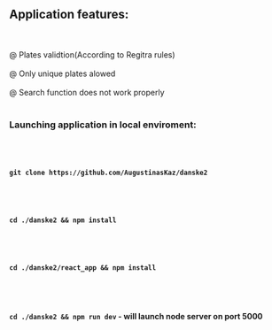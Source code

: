 ## Application features:
<br /><br />
@ Plates validtion(According to Regitra rules)
<br /><br />
@ Only unique plates alowed
<br /><br />
@ Search function does not work properly
<br /><br />


### Launching application in local enviroment:
<br /><br />

#### `git clone https://github.com/AugustinasKaz/danske2`
<br /><br />

#### `cd ./danske2 && npm install`
<br /><br />

#### `cd ./danske2/react_app && npm install`
<br /><br />

#### `cd ./danske2 && npm run dev` - will launch node server on port 5000 
